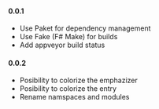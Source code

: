 #### 0.0.1
* Use Paket for dependency management
* Use Fake (F# Make) for builds
* Add appveyor build status

#### 0.0.2
* Posibility to colorize the emphazizer
* Posibility to colorize the entry
* Rename namspaces and modules

